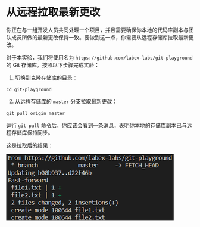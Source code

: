 # 从远程拉取最新更改

你正在与一组开发人员共同处理一个项目，并且需要确保你本地的代码库副本与团队成员所做的最新更改保持一致。要做到这一点，你需要从远程存储库拉取最新更改。

对于本实验，我们将使用名为 `https://github.com/labex-labs/git-playground` 的 Git 存储库。按照以下步骤完成实验：

1. 切换到克隆存储库的目录：

```shell
cd git-playground
```

2. 从远程存储库的 `master` 分支拉取最新更改：

```shell
git pull origin master
```

运行 `git pull` 命令后，你应该会看到一条消息，表明你本地的存储库副本已与远程存储库保持同步。

这是拉取后的结果：

![git pull command output](../assets/challenge-pull-changes-step1-1.png)
